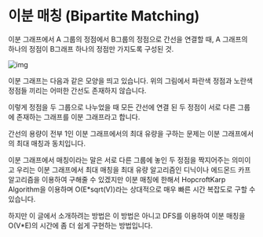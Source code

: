 
# 이분 매칭 (Bipartite Matching)

이분 그래프에서 A 그룹의 정점에서 B그룹의 정점으로 간선을 연결할 때, A 그래프의 하나의 정점이 B그래프 하나의 정점만 가지도록 구성된 것.

![img](https://t1.daumcdn.net/cfile/tistory/2740E73E58A004CF28)

이분 그래프는 다음과 같은 모양을 띄고 있습니다. 위의 그림에서 파란색 정점과 노란색 정점들 끼리는 어떠한 간선도 존재하지 않습니다.

이렇게 정점을 두 그룹으로 나누었을 때 모든 간선에 연결 된 두 정점이 서로 다른 그룹에 존재하는 그래프를 이분 그래프라고 합니다.

간선의 용량이 전부 1인 이분 그래프에서의 최대 유량을 구하는 문제는 이분 그래프에서의 최대 매칭과 동치입니다. 

이분 그래프에서 매칭이라는 말은 서로 다른 그룹에 놓인 두 정점을 짝지어주는 의미이고 우리는 이분 그래프에서 최대 매칭을 최대 유량 알고리즘인 디닉이나 에드몬드 카프 알고리즘을 이용하여 구해줄 수 있겠지만 이분 매칭에 한해서 HopcroftKarp Algorithm을 이용하며 O(E*sqrt(V))라는 상대적으로 매우 빠른 시간 복잡도로 구할 수 있습니다.

하지만 이 글에서 소개하려는 방법은 이 방법은 아니고 DFS를 이용하여 이분 매칭을 O(V*E)의 시간에 좀 더 쉽게 구현하는 방법입니다.
